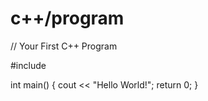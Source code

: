 # c++/program
// Your First C++ Program

#include <iostream>

int main() {
    cout << "Hello World!";
    return 0;
}
